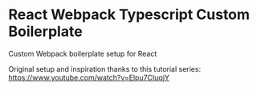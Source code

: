 # React Webpack Typescript Custom Boilerplate

Custom Webpack boilerplate setup for React

Original setup and inspiration thanks to this tutorial series: https://www.youtube.com/watch?v=Elpu7CIuqjY
